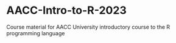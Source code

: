 # AACC-Intro-to-R-2023
Course material for AACC University introductory course to the R programming language

